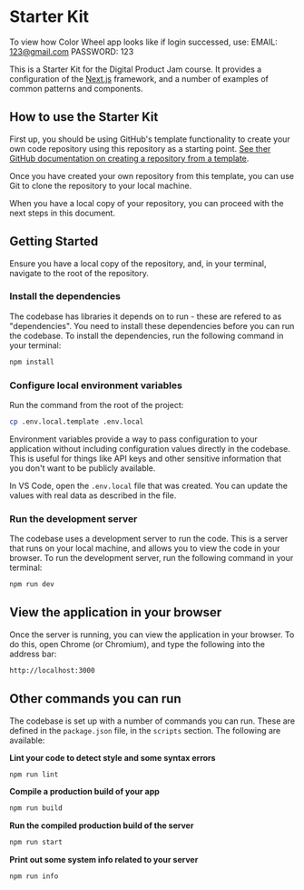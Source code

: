 # Starter Kit

To view how Color Wheel app looks like if login successed, use:
EMAIL: 123@gmail.com
PASSWORD: 123

This is a Starter Kit for the Digital Product Jam course. It provides a
configuration of the [Next.js](https://nextjs.org/) framework, and a number of
examples of common patterns and components.

## How to use the Starter Kit

First up, you should be using GitHub's template functionality to create your own
code repository using this repository as a starting point.
[See ther GitHub documentation on creating a repository from a template](https://docs.github.com/en/repositories/creating-and-managing-repositories/creating-a-repository-from-a-template).

Once you have created your own repository from this template, you can use Git to
clone the repository to your local machine.

When you have a local copy of your repository, you can proceed with the next
steps in this document.

## Getting Started

Ensure you have a local copy of the repository, and, in your terminal, navigate
to the root of the repository.

### Install the dependencies

The codebase has libraries it depends on to run - these are refered to as
"dependencies". You need to install these dependencies before you can run the
codebase. To install the dependencies, run the following command in your
terminal:

```bash
npm install
```

### Configure local environment variables

Run the command from the root of the project:

```bash
cp .env.local.template .env.local
```

Environment variables provide a way to pass configuration to your application
without including configuration values directly in the codebase. This is useful
for things like API keys and other sensitive information that you don't want to
be publicly available.

In VS Code, open the `.env.local` file that was created. You can update the
values with real data as described in the file.

### Run the development server

The codebase uses a development server to run the code. This is a server that
runs on your local machine, and allows you to view the code in your browser. To
run the development server, run the following command in your terminal:

```bash
npm run dev
```

## View the application in your browser

Once the server is running, you can view the application in your browser. To do
this, open Chrome (or Chromium), and type the following into the address bar:

```bash
http://localhost:3000
```

## Other commands you can run

The codebase is set up with a number of commands you can run. These are defined
in the `package.json` file, in the `scripts` section. The following are
available:

**Lint your code to detect style and some syntax errors**

```bash
npm run lint
```

**Compile a production build of your app**

```bash
npm run build
```

**Run the compiled production build of the server**

```bash
npm run start
```

**Print out some system info related to your server**

```bash
npm run info
```
